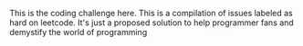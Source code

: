 This is the coding challenge here.
This is a compilation of issues labeled as hard on leetcode.
It's just a proposed solution to help programmer fans and demystify the world of programming
